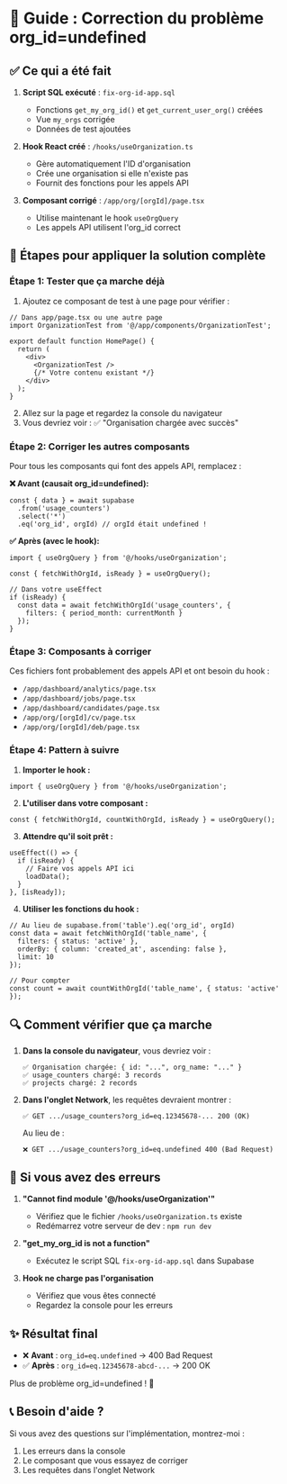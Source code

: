 # 🔧 Guide : Correction du problème org_id=undefined

## ✅ Ce qui a été fait

1. **Script SQL exécuté** : `fix-org-id-app.sql` 
   - Fonctions `get_my_org_id()` et `get_current_user_org()` créées
   - Vue `my_orgs` corrigée 
   - Données de test ajoutées

2. **Hook React créé** : `/hooks/useOrganization.ts`
   - Gère automatiquement l'ID d'organisation
   - Crée une organisation si elle n'existe pas
   - Fournit des fonctions pour les appels API

3. **Composant corrigé** : `/app/org/[orgId]/page.tsx`
   - Utilise maintenant le hook `useOrgQuery`
   - Les appels API utilisent l'org_id correct

## 🎯 Étapes pour appliquer la solution complète

### Étape 1: Tester que ça marche déjà

1. Ajoutez ce composant de test à une page pour vérifier :

```tsx
// Dans app/page.tsx ou une autre page
import OrganizationTest from '@/app/components/OrganizationTest';

export default function HomePage() {
  return (
    <div>
      <OrganizationTest />
      {/* Votre contenu existant */}
    </div>
  );
}
```

2. Allez sur la page et regardez la console du navigateur
3. Vous devriez voir : ✅ "Organisation chargée avec succès"

### Étape 2: Corriger les autres composants

Pour tous les composants qui font des appels API, remplacez :

**❌ Avant (causait org_id=undefined):**
```tsx
const { data } = await supabase
  .from('usage_counters')
  .select('*')
  .eq('org_id', orgId) // orgId était undefined !
```

**✅ Après (avec le hook):**
```tsx
import { useOrgQuery } from '@/hooks/useOrganization';

const { fetchWithOrgId, isReady } = useOrgQuery();

// Dans votre useEffect
if (isReady) {
  const data = await fetchWithOrgId('usage_counters', {
    filters: { period_month: currentMonth }
  });
}
```

### Étape 3: Composants à corriger

Ces fichiers font probablement des appels API et ont besoin du hook :

- `/app/dashboard/analytics/page.tsx`
- `/app/dashboard/jobs/page.tsx` 
- `/app/dashboard/candidates/page.tsx`
- `/app/org/[orgId]/cv/page.tsx`
- `/app/org/[orgId]/deb/page.tsx`

### Étape 4: Pattern à suivre

1. **Importer le hook :**
```tsx
import { useOrgQuery } from '@/hooks/useOrganization';
```

2. **L'utiliser dans votre composant :**
```tsx
const { fetchWithOrgId, countWithOrgId, isReady } = useOrgQuery();
```

3. **Attendre qu'il soit prêt :**
```tsx
useEffect(() => {
  if (isReady) {
    // Faire vos appels API ici
    loadData();
  }
}, [isReady]);
```

4. **Utiliser les fonctions du hook :**
```tsx
// Au lieu de supabase.from('table').eq('org_id', orgId)
const data = await fetchWithOrgId('table_name', {
  filters: { status: 'active' },
  orderBy: { column: 'created_at', ascending: false },
  limit: 10
});

// Pour compter
const count = await countWithOrgId('table_name', { status: 'active' });
```

## 🔍 Comment vérifier que ça marche

1. **Dans la console du navigateur**, vous devriez voir :
   ```
   ✅ Organisation chargée: { id: "...", org_name: "..." }
   ✅ usage_counters chargé: 3 records
   ✅ projects chargé: 2 records
   ```

2. **Dans l'onglet Network**, les requêtes devraient montrer :
   ```
   ✅ GET .../usage_counters?org_id=eq.12345678-... 200 (OK)
   ```
   
   Au lieu de :
   ```
   ❌ GET .../usage_counters?org_id=eq.undefined 400 (Bad Request)
   ```

## 🚨 Si vous avez des erreurs

1. **"Cannot find module '@/hooks/useOrganization'"**
   - Vérifiez que le fichier `/hooks/useOrganization.ts` existe
   - Redémarrez votre serveur de dev : `npm run dev`

2. **"get_my_org_id is not a function"** 
   - Exécutez le script SQL `fix-org-id-app.sql` dans Supabase

3. **Hook ne charge pas l'organisation**
   - Vérifiez que vous êtes connecté
   - Regardez la console pour les erreurs

## ✨ Résultat final

- ❌ **Avant** : `org_id=eq.undefined` → 400 Bad Request
- ✅ **Après** : `org_id=eq.12345678-abcd-...` → 200 OK

Plus de problème org_id=undefined ! 🎉

## 📞 Besoin d'aide ?

Si vous avez des questions sur l'implémentation, montrez-moi :
1. Les erreurs dans la console
2. Le composant que vous essayez de corriger
3. Les requêtes dans l'onglet Network
